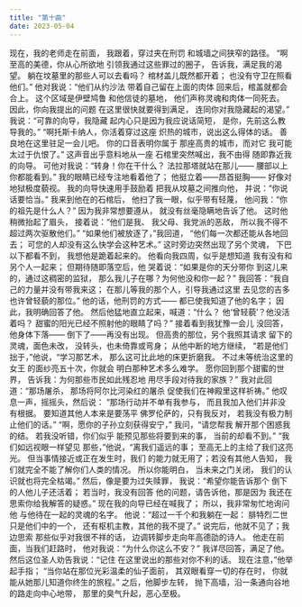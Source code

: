 ```yaml
---
title: "第十曲"
date: 2023-05-04
---
```

现在，我的老师走在前面，
我跟着，穿过夹在刑罚
和城墙之间狭窄的路径。
“啊至高的美德，你从心所欲地
引领我通过这些罪过的圈子，
告诉我，满足我的渴望。
躺在坟墓里的那些人可以去看吗？
棺材盖儿既然都开着；
也没有守卫在照看他们。”
他对我说：“他们从约沙法
带着自己留在上面的肉体
回来后，棺盖就都会合上。
这个区域是伊壁鸠鲁
和他信徒的墓地，
他们声称灵魂和肉体一同死去。
因此，你向我提出的问题
在这里很快就要得到满足，
连同你对我隐藏起的渴望。”
我说：“可靠的向导，我隐藏
起内心只是因为我应说话简短，
是你，先前这么教导我的。”
“啊托斯卡纳人，你活着穿过这座
炽热的城市，说出这么得体的话。
善良地在这里驻足一会儿吧。
你的口音表明你属于
那座高贵的城市，而对它
我可能太过于仇恨了。”
这声音出乎意料地从一座
石棺里突然喊出，我不由得
随即靠近我的向导。
可他对我说：“转身！你在干什么？
法拉那塔就站在那儿——
腰部以上你都能看到。”
我的眼睛已经专注地看着他了；
他挺立着——昂首挺胸——
好像对地狱极度藐视。
我的向导快速用手鼓励着
把我从坟墓之间推向他，
并说：“你说话要恰当。”
我来到他在的石棺后，
他扫了我一眼，似乎带有轻蔑，
他问我：“你的祖先是什么人？”
因为我非常想要遵从，
就没有丝毫隐瞒地告诉了他。
这时他稍微抬起了眉头，
接着说：“他们是我、
我父母、我党派的恶敌，
所以我不得不超过两次驱散他们。”
“如果他们被放逐了，”我回道，
“他们每一次都还能从各地回去；
可您的人却没有这么快学会这种艺术。”
这时旁边突然出现了另个灵魂，
下巴以下都看不到，
我想他是跪着起来的。
他看向我四周，似乎是想知道
我有没有和另个人一起来；
但期待随即落空后，他
哭着说：“如果是你的天分带你
到这儿来的，通过这稠密的监狱，
那么我儿子在哪？为何他没和你一起？”
我回答：“我自己的力量并没有带我来这；
在那儿等我的那个人，引导我通过这里
去见您的吉多也许曾轻藐的那位。”
他的话，他刑罚的方式——
都已使我知道了他的名字；
因此，我明确回答了他。
然后他猛地直立起来，喊道：“什么？
他‘曾轻藐’？他没活着吗？
甜蜜的阳光已经不照射他的眼睛了吗？”
接着看到我犹豫一会儿
没回答，他身体下落——
倒下了——再没有出现。
但高贵的那位，另个我照其请求
留下的灵魂，面色未改，
没转头，也未倚靠或弯身；
从他中断的地方继续，
“若是他们拙于，”他说，“学习那艺术，
那么这可比此地的床更折磨我。
不过未等统治这里的女王
的面纱亮五十次，你就会
明白那种艺术多么难学。
愿你回到那个甜蜜的世界，
告诉我：为何那些市民如此残忍地
用尽手段对待我的家族？”
我对此回道：“那场屠杀，
那场将阿尔比河染红的屠杀
促使我们在神殿里这样祈祷。”
他叹息一声，摇摇头，然后说：
“那场行动并不单有我参与，
而且我加入他们并非没有根据。
要知道其他人本来是要荡平
佛罗伦萨的，只有我反对，
若我没有极力制止他们的话。”
“啊，愿你的子孙立刻获得安宁，”
我问，“请您帮我
解开那个困惑我的结。
若我没听错，你们似乎
能预见那些将要到来的事，
当前的却看不到。”
“我们如远视眼一样望见
那些，”他说，“离我们遥远的事；
至高无上的主给了我们这亮光。
但当事情接近或正在发生时，我们
的能力就无用了；若没有其他人告知，
我们就完全不能了解你们人类的情况。
所以你能明白，
当未来之门关闭，
我们的认识就也将完全枯竭。”
然后，像是要为过失赎罪，
我说：“希望你能告诉那个
倒下的人他儿子还活着；
若当时，我没有回答
他的问题，请告诉他，那是因为
我还在思索你给我解答的疑惑。”
现在我的向导已经在喊我了；
所以，我非常匆忙地询问他
与他待在一起的灵魂的名字。
他说：“超过一千个和我躺在一起：
腓特烈二世只是他们中的一个，
还有枢机主教，其他的我不提了。”
说完后，他就不见了；我边思索
那些似乎对我很不祥的话，
边调转脚步走向年高德劭的诗人。
他走在前面，当我们赶路时，
他对我说：“为什么你这么不安？”
我详尽回答，满足了他。
然后这位圣人劝告我说：“记住
在这里说出的那些对你不利的话。
现在注意，”他举起手指；
“当你站在那位光彩温柔的仙子面前，
其双眼看穿一切的存在时，
你就能从她那儿知道你终生的旅程。”
之后，他脚步左转，
抛下高墙，沿一条通向谷地
的路走向中心地带，
那里的臭气升起，恶心至极。